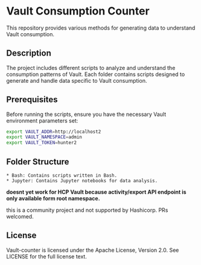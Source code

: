 # Vault Consumption Counter

This repository provides various methods for generating data to understand Vault consumption.

## Description

The project includes different scripts to analyze and understand the consumption patterns of Vault. Each folder contains scripts designed to generate and handle data specific to Vault consumption.

## Prerequisites

Before running the scripts, ensure you have the necessary Vault environment parameters set:

```bash
export VAULT_ADDR=http://localhost2
export VAULT_NAMESPACE=admin
export VAULT_TOKEN=hunter2
```
## Folder Structure

    * Bash: Contains scripts written in Bash.
    * Jupyter: Contains Jupyter notebooks for data analysis.

**doesnt yet work for HCP Vault because activity/export API endpoint is only available form root namespace.**
    
this is a community project and not supported by Hashicorp. PRs welcomed.

## License
Vault-counter is licensed under the Apache License, Version 2.0. See LICENSE for the full license text.
